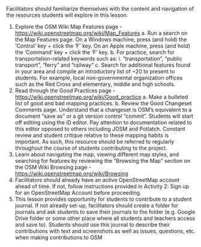 Facilitators should familiarize themselves with the content and navigation of the resources students will
explore in this lesson.
1. Explore the OSM Wiki Map Features page -
https://wiki.openstreetmap.org/wiki/Map_Features
a. Run a search on the Map Features page.
On a Windows machine, press (and hold) the ‘Control‘ key + click the ‘F’ key. On an Apple
machine, press (and hold) the ‘Command‘ key + click the ‘F’ key.
b. For practice, search for transportation-related keywords such as:
i. “transportation”, “public transport”, “ferry” and “railway”
c. Search for additional features found in your area and compile an introductory list of ~20
to present to students. For example, local non-governmental organization offices such as
the Red Cross and elementary, middle and high schools.
2. Read through the Good Practices page - https://wiki.openstreetmap.org/wiki/Good_practice
a. Make a bulleted list of good and bad mapping practices.
b. Review the Good Changeset Comments page. Understand that a changeset is OSM’s
equivalent to a document “save as” or a git version control “commit”.
Students will start off editing using the iD editor. Pay attention to documentation related
to this editor opposed to others including JOSM and Potlatch.
Constant review and student critique relative to these mapping habits is important. As
such, this resource should be referred to regularly throughout the course of students
contributing to the project.
3. Learn about navigating the map, viewing different map styles, and searching for features by
reviewing the “Browsing the Map” section on the OSM Wiki Browsing page -
https://wiki.openstreetmap.org/wiki/Browsing
4. Facilitators should already have an active OpenStreetMap account ahead of time. If not, follow
instructions provided in Activity 2: Sign up for an OpenStreetMap Account before proceeding.
5. This lesson provides opportunity for students to contribute to a student journal. If not already
set-up, facilitators should create a folder for journals and ask students to save their journals to
the folder (e.g. Google Drive folder or some other place where all students and teachers access
and save to). Students should use this journal to describe their contributions with text and
screenshots as well as issues, questions, etc. when making contributions to OSM
